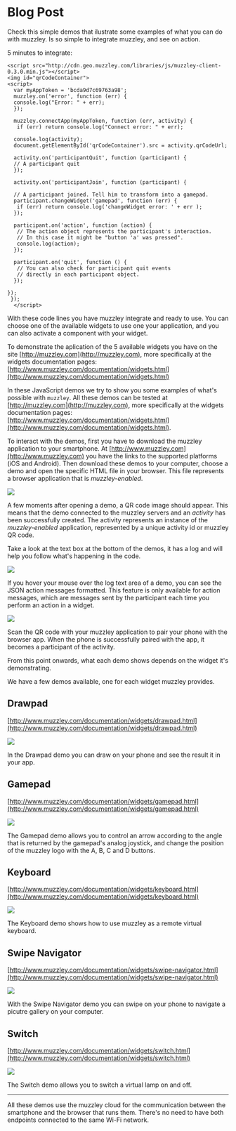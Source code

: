 # Blog Post

Check this simple demos that ilustrate some examples of what you can do with muzzley. Is so simple to integrate muzzley, and see on action. 


5 minutes to integrate:

    <script src="http://cdn.geo.muzzley.com/libraries/js/muzzley-client-0.3.0.min.js"></script>
    <img id="qrCodeContainer">
    <script>
      var myAppToken = 'bcda9d7c69763a98';
      muzzley.on('error', function (err) {
      console.log("Error: " + err);
      });
    
      muzzley.connectApp(myAppToken, function (err, activity) {
       if (err) return console.log("Connect error: " + err);
    
      console.log(activity);
      document.getElementById('qrCodeContainer').src = activity.qrCodeUrl;
    
      activity.on('participantQuit', function (participant) {
      // A participant quit
      });
    
      activity.on('participantJoin', function (participant) {
    
      // A participant joined. Tell him to transform into a gamepad.
      participant.changeWidget('gamepad', function (err) {
       if (err) return console.log('changeWidget error: ' + err );
      });
    
      participant.on('action', function (action) {
       // The action object represents the participant's interaction.
       // In this case it might be "button 'a' was pressed".
       console.log(action);
      });
    
      participant.on('quit', function () {
       // You can also check for participant quit events
       // directly in each participant object.
      });
    
    });
     });
      </script>

With these code lines you have muzzley integrate and ready to use. 
You can choose one of the available widgets to use one your application, and you can also activate a component with your widget.

To demonstrate the aplication of the 5 available widgets you have on the site 
[http://muzzley.com](http://muzzley.com), more specifically at the widgets documentation pages: [http://www.muzzley.com/documentation/widgets.html](http://www.muzzley.com/documentation/widgets.html)


In these JavaScript demos we try to show you some examples of what's possible with `muzzley`. All these demos can be tested at [http://muzzley.com](http://muzzley.com), more specifically at the widgets documentation pages: [http://www.muzzley.com/documentation/widgets.html](http://www.muzzley.com/documentation/widgets.html).

To interact with the demos, first you have to download the muzzley application to your smartphone. At [http://www.muzzley.com](http://www.muzzley.com) you have the links to the supported platforms (iOS and Android). Then download these demos to your computer, choose a demo and open the specific HTML file in your browser. This file represents a browser application that is _muzzley-enabled_.

![](https://github.com/muzzley/muzzley-demos/blob/master/assets/screen1.png?raw=true)

A few moments after opening a demo, a QR code image should appear. This means that the demo connected to the muzzley servers and an _activity_ has been successfully created. The activity represents an instance of the _muzzley-enabled_ application, represented by a unique activity id or muzzley QR code.

Take a look at the text box at the bottom of the demos, it has a log and will help you follow what's happening in the code.

![](https://github.com/muzzley/muzzley-demos/blob/master/assets/log.png?raw=true)

If you hover your mouse over the log text area of a demo, you can see the JSON action messages formatted. This feature is only available for action messages, which are messages sent by the participant each time you perform an action in a widget.

![](https://github.com/muzzley/muzzley-demos/blob/master/assets/onMouseOver.png?raw=true)

Scan the QR code with your muzzley application to pair your phone with the browser app. When the phone is successfully paired with the app, it becomes a participant of the activity.

From this point onwards, what each demo shows depends on the widget it's demonstrating.

We have a few demos available, one for each widget muzzley provides.

## Drawpad

[http://www.muzzley.com/documentation/widgets/drawpad.html](http://www.muzzley.com/documentation/widgets/drawpad.html)

![](https://github.com/muzzley/muzzley-demos/blob/master/assets/drawpad.png?raw=true)

In the Drawpad demo you can draw on your phone and see the result it in your app.

## Gamepad

[http://www.muzzley.com/documentation/widgets/gamepad.html](http://www.muzzley.com/documentation/widgets/gamepad.html)

![](https://github.com/muzzley/muzzley-demos/blob/master/assets/gamepad.png?raw=true)

The Gamepad demo allows you to control an arrow according to the angle that is returned by the gamepad's analog joystick, and change the position of the muzzley logo with the A, B, C and D buttons.

## Keyboard

[http://www.muzzley.com/documentation/widgets/keyboard.html](http://www.muzzley.com/documentation/widgets/keyboard.html)

![](https://github.com/muzzley/muzzley-demos/blob/master/assets/keyboard.png?raw=true)

The Keyboard demo shows how to use muzzley as a remote virtual keyboard.

## Swipe Navigator

[http://www.muzzley.com/documentation/widgets/swipe-navigator.html](http://www.muzzley.com/documentation/widgets/swipe-navigator.html)

![](https://github.com/muzzley/muzzley-demos/blob/master/assets/swipe.png?raw=true)

With the Swipe Navigator demo you can swipe on your phone to navigate a picutre gallery on your computer.

## Switch

[http://www.muzzley.com/documentation/widgets/switch.html](http://www.muzzley.com/documentation/widgets/switch.html)

![](https://github.com/muzzley/muzzley-demos/blob/master/assets/switch.png?raw=true)

The Switch demo allows you to switch a virtual lamp on and off.

----

All these demos use the muzzley cloud for the communication between the smartphone and the browser that runs them. There's no need to have both endpoints connected to the same Wi-Fi network.